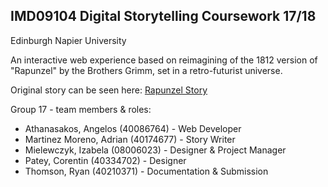 ## IMD09104 Digital Storytelling Coursework 17/18

Edinburgh Napier University

An interactive web experience based on reimagining  of the 1812 version of "Rapunzel" by the Brothers Grimm, set in a retro-futurist universe.

Original story can be seen here: [Rapunzel Story](https://github.com/IzabelaM/DS_project/blob/master/Miscellaneous/Rapunzel_original_1812.md)

Group 17 - team members & roles:
- Athanasakos, Angelos (40086764) - Web Developer
- Martinez Moreno, Adrian (40174677) - Story Writer
- Mielewczyk, Izabela (08006023) - Designer & Project Manager
- Patey, Corentin (40334702) - Designer
- Thomson, Ryan (40210371) - Documentation & Submission
